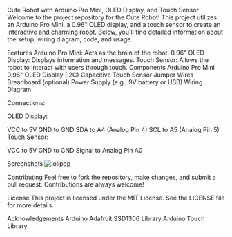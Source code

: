 Cute Robot with Arduino Pro Mini, OLED Display, and Touch Sensor
Welcome to the project repository for the Cute Robot! This project utilizes an Arduino Pro Mini, a 0.96" OLED display, and a touch sensor to create an interactive and charming robot. Below, you'll find detailed information about the setup, wiring diagram, code, and usage.

Features
Arduino Pro Mini: Acts as the brain of the robot.
0.96" OLED Display: Displays information and messages.
Touch Sensor: Allows the robot to interact with users through touch.
Components
Arduino Pro Mini
0.96" OLED Display (I2C)
Capacitive Touch Sensor
Jumper Wires
Breadboard (optional)
Power Supply (e.g., 9V battery or USB)
Wiring Diagram

Connections:

OLED Display:

VCC to 5V
GND to GND
SDA to A4 (Analog Pin 4)
SCL to A5 (Analog Pin 5)
Touch Sensor:

VCC to 5V
GND to GND
Signal to Analog Pin A0

Screenshots
![lolipop](https://github.com/RanasingheDD/Arduino_cute_robot/assets/162302275/40ef06f3-45c6-4dd3-8e60-e8f752391cca)

Contributing
Feel free to fork the repository, make changes, and submit a pull request. Contributions are always welcome!

License
This project is licensed under the MIT License. See the LICENSE file for more details.

Acknowledgements
Arduino
Adafruit SSD1306 Library
Arduino Touch Library

